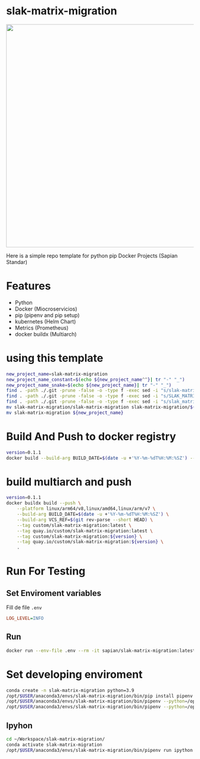 # slak-matrix-migration

<img src="wiki/images/Logo_circular_python_name_bg_600dpi.png" width="600">

Here is a simple repo template for python pip Docker Projects (Sapian Standar)

# Features

- Python
- Docker (Miocroservicios)
- pip (pipenv and pip setup)
- kubernetes (Helm Chart)
- Metrics (Prometheus)
- docker buildx (Multiarch)

# using this template
``` bash
new_project_name=slak-matrix-migration
new_project_name_constant=$(echo ${new_project_name^^}| tr "-" "_")
new_project_name_snake=$(echo ${new_project_name}| tr "-" "_")
find . -path ./.git -prune -false -o -type f -exec sed -i "s/slak-matrix-migration/${new_project_name}/g" {} \;
find . -path ./.git -prune -false -o -type f -exec sed -i "s/SLAK_MATRIX_MIGRATION/${new_project_name_constant}/g" {} \;
find . -path ./.git -prune -false -o -type f -exec sed -i "s/slak_matrix_migration/${new_project_name_snake}/g" {} \;
mv slak-matrix-migration/slak-matrix-migration slak-matrix-migration/${new_project_name}
mv slak-matrix-migration ${new_project_name}
```
# Build And Push to docker registry

``` bash
version=0.1.1
docker build --build-arg BUILD_DATE=$(date -u +'%Y-%m-%dT%H:%M:%SZ') --build-arg VCS_REF=$(git rev-parse --short HEAD)  -t sapian/slak-matrix-migration:latest -t sapian/slak-matrix-migration:${version} --build-arg VERSION=${version} .
```

# build multiarch and push

``` bash
version=0.1.1
docker buildx build --push \
    --platform linux/arm64/v8,linux/amd64,linux/arm/v7 \
    --build-arg BUILD_DATE=$(date -u +'%Y-%m-%dT%H:%M:%SZ') \
    --build-arg VCS_REF=$(git rev-parse --short HEAD) \
    --tag custom/slak-matrix-migration:latest \
    --tag quay.io/custom/slak-matrix-migration:latest \
    --tag custom/slak-matrix-migration:${version} \
    --tag quay.io/custom/slak-matrix-migration:${version} \
    .
```

# Run For Testing

## Set Enviroment variables
Fill de file `.env`

``` ini
LOG_LEVEL=INFO
```

## Run

``` Bash
docker run --env-file .env --rm -it sapian/slak-matrix-migration:latest
```

# Set developing enviroment

``` bash
conda create -n slak-matrix-migration python=3.9
/opt/$USER/anaconda3/envs/slak-matrix-migration/bin/pip install pipenv
/opt/$USER/anaconda3/envs/slak-matrix-migration/bin/pipenv --python=/opt/$USER/anaconda3/envs/slak-matrix-migration/bin/python install
/opt/$USER/anaconda3/envs/slak-matrix-migration/bin/pipenv --python=/opt/$USER/anaconda3/envs/slak-matrix-migration/bin/python install --dev
```

## Ipyhon

``` bash
cd ~/Workspace/slak-matrix-migration/
conda activate slak-matrix-migration
/opt/$USER/anaconda3/envs/slak-matrix-migration/bin/pipenv run ipython
```
